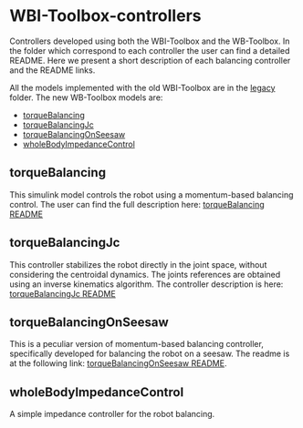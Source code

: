 # WBI-Toolbox-controllers
Controllers developed using both the WBI-Toolbox and the WB-Toolbox.
In the folder which correspond to each controller the user can find a detailed README. Here we present a short 
description of each balancing controller and the README links.

All the models implemented with the old WBI-Toolbox are in the [legacy](controllers/legacy) folder. The
new WB-Toolbox models are:

- [torqueBalancing](#torquebalancing)
- [torqueBalancingJc](#torquebalancingjc)
- [torqueBalancingOnSeesaw](#torquebalancingonseesaw)
- [wholeBodyImpedanceControl](#wholebodyimpedancecontrol)

## torqueBalancing
This simulink model controls the robot using a momentum-based balancing control.
The user can find the full description here: [torqueBalancing README](controllers/torqueBalancing/README.md)

## torqueBalancingJc
This controller stabilizes the robot directly in the joint space, without considering the centroidal dynamics. 
The joints references are obtained using an inverse kinematics algorithm. The controller description is here: [torqueBalancingJc README](https://github.com/robotology-playground/WBI-Toolbox-controllers/blob/ModifJointControl/controllers/torqueBalancingJointControl/README.md)

## torqueBalancingOnSeesaw
This is a peculiar version of momentum-based balancing controller, specifically developed for balancing the robot on a seesaw. The readme is at the following link: [torqueBalancingOnSeesaw README](controllers/torqueBalancingOnSeesaw/README.md).

## wholeBodyImpedanceControl
A simple impedance controller for the robot balancing. 
